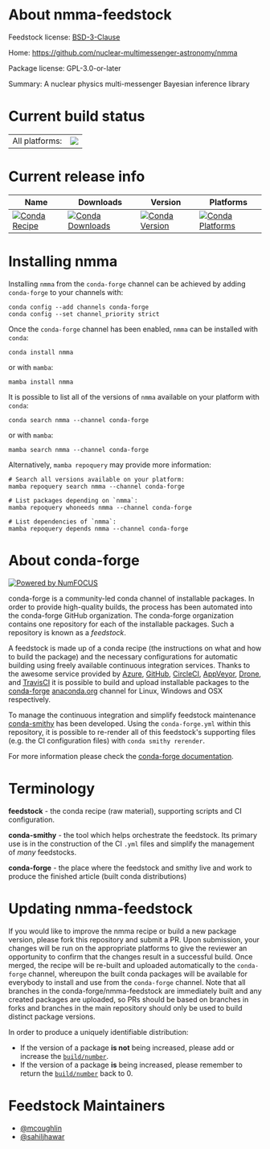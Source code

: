 About nmma-feedstock
====================

Feedstock license: [BSD-3-Clause](https://github.com/conda-forge/nmma-feedstock/blob/main/LICENSE.txt)

Home: https://github.com/nuclear-multimessenger-astronomy/nmma

Package license: GPL-3.0-or-later

Summary: A nuclear physics multi-messenger Bayesian inference library

Current build status
====================


<table><tr><td>All platforms:</td>
    <td>
      <a href="https://dev.azure.com/conda-forge/feedstock-builds/_build/latest?definitionId=17144&branchName=main">
        <img src="https://dev.azure.com/conda-forge/feedstock-builds/_apis/build/status/nmma-feedstock?branchName=main">
      </a>
    </td>
  </tr>
</table>

Current release info
====================

| Name | Downloads | Version | Platforms |
| --- | --- | --- | --- |
| [![Conda Recipe](https://img.shields.io/badge/recipe-nmma-green.svg)](https://anaconda.org/conda-forge/nmma) | [![Conda Downloads](https://img.shields.io/conda/dn/conda-forge/nmma.svg)](https://anaconda.org/conda-forge/nmma) | [![Conda Version](https://img.shields.io/conda/vn/conda-forge/nmma.svg)](https://anaconda.org/conda-forge/nmma) | [![Conda Platforms](https://img.shields.io/conda/pn/conda-forge/nmma.svg)](https://anaconda.org/conda-forge/nmma) |

Installing nmma
===============

Installing `nmma` from the `conda-forge` channel can be achieved by adding `conda-forge` to your channels with:

```
conda config --add channels conda-forge
conda config --set channel_priority strict
```

Once the `conda-forge` channel has been enabled, `nmma` can be installed with `conda`:

```
conda install nmma
```

or with `mamba`:

```
mamba install nmma
```

It is possible to list all of the versions of `nmma` available on your platform with `conda`:

```
conda search nmma --channel conda-forge
```

or with `mamba`:

```
mamba search nmma --channel conda-forge
```

Alternatively, `mamba repoquery` may provide more information:

```
# Search all versions available on your platform:
mamba repoquery search nmma --channel conda-forge

# List packages depending on `nmma`:
mamba repoquery whoneeds nmma --channel conda-forge

# List dependencies of `nmma`:
mamba repoquery depends nmma --channel conda-forge
```


About conda-forge
=================

[![Powered by
NumFOCUS](https://img.shields.io/badge/powered%20by-NumFOCUS-orange.svg?style=flat&colorA=E1523D&colorB=007D8A)](https://numfocus.org)

conda-forge is a community-led conda channel of installable packages.
In order to provide high-quality builds, the process has been automated into the
conda-forge GitHub organization. The conda-forge organization contains one repository
for each of the installable packages. Such a repository is known as a *feedstock*.

A feedstock is made up of a conda recipe (the instructions on what and how to build
the package) and the necessary configurations for automatic building using freely
available continuous integration services. Thanks to the awesome service provided by
[Azure](https://azure.microsoft.com/en-us/services/devops/), [GitHub](https://github.com/),
[CircleCI](https://circleci.com/), [AppVeyor](https://www.appveyor.com/),
[Drone](https://cloud.drone.io/welcome), and [TravisCI](https://travis-ci.com/)
it is possible to build and upload installable packages to the
[conda-forge](https://anaconda.org/conda-forge) [anaconda.org](https://anaconda.org/)
channel for Linux, Windows and OSX respectively.

To manage the continuous integration and simplify feedstock maintenance
[conda-smithy](https://github.com/conda-forge/conda-smithy) has been developed.
Using the ``conda-forge.yml`` within this repository, it is possible to re-render all of
this feedstock's supporting files (e.g. the CI configuration files) with ``conda smithy rerender``.

For more information please check the [conda-forge documentation](https://conda-forge.org/docs/).

Terminology
===========

**feedstock** - the conda recipe (raw material), supporting scripts and CI configuration.

**conda-smithy** - the tool which helps orchestrate the feedstock.
                   Its primary use is in the construction of the CI ``.yml`` files
                   and simplify the management of *many* feedstocks.

**conda-forge** - the place where the feedstock and smithy live and work to
                  produce the finished article (built conda distributions)


Updating nmma-feedstock
=======================

If you would like to improve the nmma recipe or build a new
package version, please fork this repository and submit a PR. Upon submission,
your changes will be run on the appropriate platforms to give the reviewer an
opportunity to confirm that the changes result in a successful build. Once
merged, the recipe will be re-built and uploaded automatically to the
`conda-forge` channel, whereupon the built conda packages will be available for
everybody to install and use from the `conda-forge` channel.
Note that all branches in the conda-forge/nmma-feedstock are
immediately built and any created packages are uploaded, so PRs should be based
on branches in forks and branches in the main repository should only be used to
build distinct package versions.

In order to produce a uniquely identifiable distribution:
 * If the version of a package **is not** being increased, please add or increase
   the [``build/number``](https://docs.conda.io/projects/conda-build/en/latest/resources/define-metadata.html#build-number-and-string).
 * If the version of a package **is** being increased, please remember to return
   the [``build/number``](https://docs.conda.io/projects/conda-build/en/latest/resources/define-metadata.html#build-number-and-string)
   back to 0.

Feedstock Maintainers
=====================

* [@mcoughlin](https://github.com/mcoughlin/)
* [@sahiljhawar](https://github.com/sahiljhawar/)


<!-- dummy commit to enable rerendering -->

